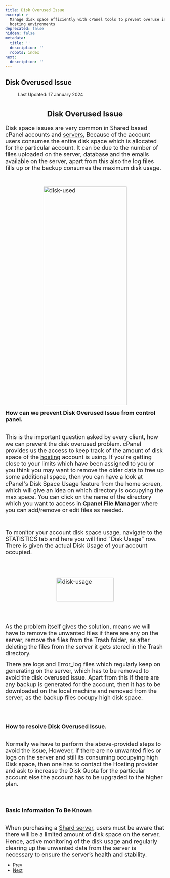 ```yaml
---
title: Disk Overused Issue
excerpt: >-
  Manage disk space efficiently with cPanel tools to prevent overuse in shared
  hosting environments
deprecated: false
hidden: false
metadata:
  title: ''
  description: ''
  robots: index
next:
  description: ''
---
```

<div class="page-header">
<h2 itemprop="headline">
Disk Overused Issue </h2>
</div>
<dl class="article-info muted">
<dt class="article-info-term">
</dt>
<dd class="modified">
<span class="icon-calendar" aria-hidden="true"></span>
<time datetime="2024-01-17T05:02:56+00:00" itemprop="dateModified">
Last Updated: 17 January 2024 </time>
</dd>
</dl>
<div itemprop="articleBody">
<h1 style="text-align: center;"><strong><span style="font-size: x-large;">Disk Overused Issue</span></strong></h1>
<p dir="ltr"><span style="font-size: large;">Disk space issues are very common in Shared based cPanel accounts and <a href="https://www.hostingraja.in/server/dedicated-servers/" target="_blank" rel="noopener noreferrer">servers</a>, Because of the account users consumes the entire disk space which is allocated for the particular account. It can be due to the number of files uploaded on the server, database and the emails available on the server, apart from this also the log files fills up or the backup consumes the maximum disk usage.</span></p>
<span style="font-size: large;"><br/></span>
<p dir="ltr"><span style="font-size: large;"><img style="display: block; margin-left: auto; margin-right: auto;" title="disk-used" src="https://image.hostingraja.in/images/disk-used.png" alt="disk-used" width="263" height="690" border="0" /></span></p>
<p dir="ltr"><strong><span style="font-size: large;">How can we prevent Disk Overused Issue from control panel.</span></strong></p>
<p dir="ltr"><span style="font-size: large;"><br/>This is the important question asked by every client, how we can prevent the disk overused problem. cPanel provides us the access to keep track of the amount of disk space of the <a href="https://www.hostingraja.in/" target="_blank" rel="noopener noreferrer">hosting</a> account is using. If you're getting close to your limits which have been assigned to you or you think you may want to remove the older data to free up some additional space, then you can have a look at cPanel's Disk Space Usage feature from the home screen, which will give an idea on which directory is occupying the max space. You can click on the name of the directory which you want to access in<a href="/cpanel-article/cpanel-file-manager-how-to-move-a-file-to-a-folder"><b> Cpanel File Manager</b></a> where you can add/remove or edit files as needed.</span></p>
<span style="font-size: large;"><br/></span>
<p dir="ltr"><span style="font-size: large;">To monitor your account disk space usage, navigate to the STATISTICS tab and here you will find "Disk Usage" row. There is given the actual Disk Usage of your account occupied.</span></p>
<span style="font-size: large;"><br/><br/></span>
<p dir="ltr"><span style="font-size: large;"><img style="display: block; margin-left: auto; margin-right: auto;" title="disk-usage" src="https://image.hostingraja.in/images/disk-usage.png" alt="disk-usage" width="181" height="74" border="0" /></span></p>
<span style="font-size: large;"><br/><br/></span>
<p dir="ltr"><span style="font-size: large;">As the problem itself gives the solution, means we will have to remove the unwanted files if there are any on the server, remove the files from the Trash folder, as after deleting the files from the server it gets stored in the Trash directory.</span></p>
<p dir="ltr"><span style="font-size: large;">There are logs and Error_log files which regularly keep on generating on the server, which has to be removed to avoid the disk overused issue. Apart from this if there are any backup is generated for the account, then it has to be downloaded on the local machine and removed from the server, as the backup files occupy high disk space.</span></p>
<span style="font-size: large;"><br/><br/></span>
<p dir="ltr"><strong><span style="font-size: large;">How to resolve Disk Overused Issue.</span></strong></p>
<p dir="ltr"><span style="font-size: large;"><br/>Normally we have to perform the above-provided steps to avoid the issue, However, if there are no unwanted files or logs on the server and still its consuming occupying high Disk space, then one has to contact the Hosting provider and ask to increase the Disk Quota for the particular account else the account has to be upgraded to the higher plan.</span></p>
<br/><br/>
<p dir="ltr"><strong><span style="font-size: large;">Basic Information To Be Known</span></strong></p>
<p dir="ltr"><span style="font-size: large;"><br/>When purchasing a <a href="https://www.hostingraja.in/">Shard server</a>, users must be aware that there will be a limited amount of disk space on the server, Hence, active monitoring of the disk usage and regularly clearing up the unwanted data from the server is necessary to ensure the server’s health and stability.</span></p>
<div><span style="font-size: large;"> </span></div> </div>
<ul class="pager pagenav">
<li class="previous">
<a class="hasTooltip" title="How To Set up a Database using the MySQL Database Wizard?" aria-label="Previous article: How To Set up a Database using the MySQL Database Wizard?" href="/docs/how-to-set-up-a-database-using-the-mysql-database-wizard" rel="prev">
<span class="icon-chevron-left" aria-hidden="true"></span> <span aria-hidden="true">Prev</span> </a>
</li>
<li class="next">
<a class="hasTooltip" title="How to remove .php, .html, extensions using .htaccess." aria-label="Next article: How to remove .php, .html, extensions using .htaccess." href="/docs/how-to-remove-php-html-extensions-using-htaccess" rel="next">
<span aria-hidden="true">Next</span> <span class="icon-chevron-right" aria-hidden="true"></span> </a>
</li>
</ul>
</div>